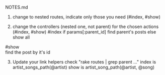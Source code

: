 NOTES.md



1. change to nested routes, indicate only those you need (#index, #show)


2. change the controllers (nested one, not parent) for the chosen actions (#index, #show)
#index
if params[:parent_id]
	find parent's posts
else
	show all

#show	
find the post by it's id

3. Update your link helpers
check "rake routes | grep parent ..."
index is 	artist_songs_path(@artist)
show is 	artist_song_path(@artist, @song)